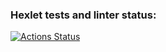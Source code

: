 ### Hexlet tests and linter status:
[![Actions Status](https://github.com/OuterHvn/qa-engineer-project-84/actions/workflows/hexlet-check.yml/badge.svg)](https://github.com/OuterHvn/qa-engineer-project-84/actions)